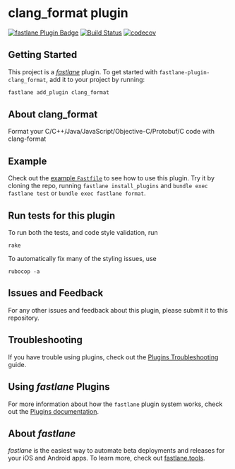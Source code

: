 # clang_format plugin

[![fastlane Plugin Badge](https://rawcdn.githack.com/fastlane/fastlane/master/fastlane/assets/plugin-badge.svg)](https://rubygems.org/gems/fastlane-plugin-clang_format)
[![Build Status](https://travis-ci.org/meniga/fastlane-plugin-clang_format.svg?branch=master)](https://github.com/meniga/fastlane-plugin-clang_format)
[![codecov](https://codecov.io/gh/meniga/fastlane-plugin-clang_format/branch/master/graph/badge.svg)](https://codecov.io/gh/meniga/fastlane-plugin-clang_format)

## Getting Started

This project is a [_fastlane_](https://github.com/fastlane/fastlane) plugin. To get started with `fastlane-plugin-clang_format`, add it to your project by running:

```bash
fastlane add_plugin clang_format
```

## About clang_format

Format your C/C++/Java/JavaScript/Objective-C/Protobuf/C code with clang-format

## Example

Check out the [example `Fastfile`](fastlane/Fastfile) to see how to use this plugin. Try it by cloning the repo, running `fastlane install_plugins` and `bundle exec fastlane test` or `bundle exec fastlane format`.

## Run tests for this plugin

To run both the tests, and code style validation, run

```
rake
```

To automatically fix many of the styling issues, use
```
rubocop -a
```

## Issues and Feedback

For any other issues and feedback about this plugin, please submit it to this repository.

## Troubleshooting

If you have trouble using plugins, check out the [Plugins Troubleshooting](https://docs.fastlane.tools/plugins/plugins-troubleshooting/) guide.

## Using _fastlane_ Plugins

For more information about how the `fastlane` plugin system works, check out the [Plugins documentation](https://docs.fastlane.tools/plugins/create-plugin/).

## About _fastlane_

_fastlane_ is the easiest way to automate beta deployments and releases for your iOS and Android apps. To learn more, check out [fastlane.tools](https://fastlane.tools).
